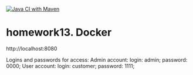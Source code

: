 [![Java CI with Maven](https://github.com/Zdotavv/Enterprise_homework10/actions/workflows/maven.yml/badge.svg)](https://github.com/Zdotavv/Enterprise_homework10/actions/workflows/maven.yml)
# homework13. Docker


http://localhost:8080

Logins and passwords for access:
Admin account:
login: admin;
password: 0000;
User account:
login: customer;
password: 1111;
